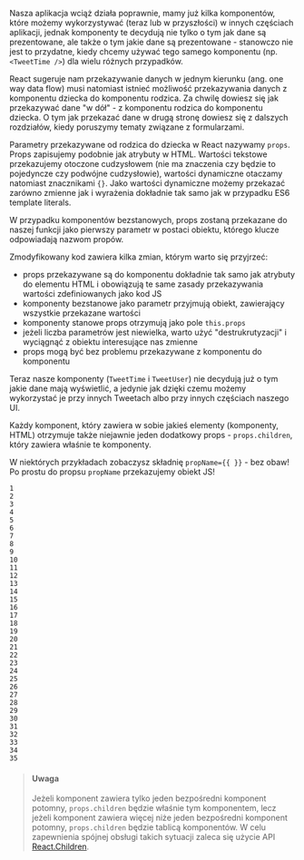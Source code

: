 Nasza aplikacja wciąż działa poprawnie, mamy już kilka komponentów, które możemy wykorzystywać (teraz lub w przyszłości) w innych częściach aplikacji, jednak komponenty te decydują nie tylko o tym jak dane są prezentowane, ale także o tym jakie dane są prezentowane - stanowczo nie jest to przydatne, kiedy chcemy używać tego samego komponentu (np. `<TweetTime />`) dla wielu różnych przypadków.

React sugeruje nam przekazywanie danych w jednym kierunku (ang. one way data flow) musi natomiast istnieć możliwość przekazywania danych z komponentu dziecka do komponentu rodzica. Za chwilę dowiesz się jak przekazywać dane "w dół" - z komponentu rodzica do komponentu dziecka. O tym jak przekazać dane w drugą stronę dowiesz się z dalszych rozdziałów, kiedy poruszymy tematy związane z formularzami.

Parametry przekazywane od rodzica do dziecka w React nazywamy `props`. Props zapisujemy podobnie jak atrybuty w HTML. Wartości tekstowe przekazujemy otoczone cudzysłowem (nie ma znaczenia czy będzie to pojedyncze czy podwójne cudzysłowie), wartości dynamiczne otaczamy natomiast znacznikami `{}`. Jako wartości dynamiczne możemy przekazać zarówno zmienne jak i wyrażenia dokładnie tak samo jak w przypadku ES6 template literals.

W przypadku komponentów bezstanowych, props zostaną przekazane do naszej funkcji jako pierwszy parametr w postaci obiektu, którego klucze odpowiadają nazwom propów.

Zmodyfikowany kod zawiera kilka zmian, którym warto się przyjrzeć:

*   props przekazywane są do komponentu dokładnie tak samo jak atrybuty do elementu HTML i obowiązują te same zasady przekazywania wartości zdefiniowanych jako kod JS
*   komponenty bezstanowe jako parametr przyjmują obiekt, zawierający wszystkie przekazane wartości
*   komponenty stanowe props otrzymują jako pole `this.props`
*   jeżeli liczba parametrów jest niewielka, warto użyć "destrukrutyzacji" i wyciągnąć z obiektu interesujące nas zmienne
*   props mogą być bez problemu przekazywane z komponentu do komponentu

Teraz nasze komponenty (`TweetTime` i `TweetUser`) nie decydują już o tym jakie dane mają wyświetlić, a jedynie jak dzięki czemu możemy wykorzystać je przy innych Tweetach albo przy innych częściach naszego UI.

Każdy komponent, który zawiera w sobie jakieś elementy (komponenty, HTML) otrzymuje także niejawnie jeden dodatkowy props - `props.children`, który zawiera właśnie te komponenty.

W niektórych przykładach zobaczysz składnię `propName={{ }}` - bez obaw! Po prostu do propsu `propName` przekazujemy obiekt JS!

```
1
2
3
4
5
6
7
8
9
10
11
12
13
14
15
16
17
18
19
20
21
22
23
24
25
26
27
28
29
30
31
32
33
34
35

```

> #### Uwaga
> Jeżeli komponent zawiera tylko jeden bezpośredni komponent potomny, `props.children` będzie właśnie tym komponentem, lecz jeżeli komponent zawiera więcej niże jeden bezpośredni komponent potomny, `props.children` będzie tablicą komponentów. W celu zapewnienia spójnej obsługi takich sytuacji zaleca się użycie API [React.Children](https://reactjs.org/docs/react-api.html#reactchildren).
